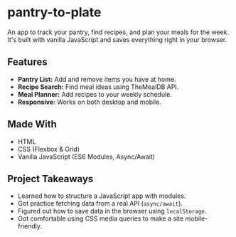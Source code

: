# pantry-to-plate

An app to track your pantry, find recipes, and plan your meals for the week. It's built with vanilla JavaScript and saves everything right in your browser.

## Features

- **Pantry List:** Add and remove items you have at home.
- **Recipe Search:** Find meal ideas using TheMealDB API.
- **Meal Planner:** Add recipes to your weekly schedule.
- **Responsive:** Works on both desktop and mobile.

## Made With

- HTML
- CSS (Flexbox & Grid)
- Vanilla JavaScript (ES6 Modules, Async/Await)

## Project Takeaways

- Learned how to structure a JavaScript app with modules.
- Got practice fetching data from a real API (`async/await`).
- Figured out how to save data in the browser using `localStorage`.
- Got comfortable using CSS media queries to make a site mobile-friendly.
